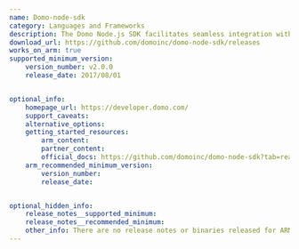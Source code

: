 ```yaml
---
name: Domo-node-sdk
category: Languages and Frameworks
description: The Domo Node.js SDK facilitates seamless integration with Domo's platform, enabling developers to efficiently interact with Domo's APIs for data management, visualization, and business intelligence solutions.
download_url: https://github.com/domoinc/domo-node-sdk/releases
works_on_arm: true
supported_minimum_version:
    version_number: v2.0.0
    release_date: 2017/08/01


optional_info:
    homepage_url: https://developer.domo.com/
    support_caveats:
    alternative_options:
    getting_started_resources:
        arm_content:
        partner_content:
        official_docs: https://github.com/domoinc/domo-node-sdk?tab=readme-ov-file#setup
    arm_recommended_minimum_version:
        version_number:
        release_date:


optional_hidden_info:
    release_notes__supported_minimum:
    release_notes__recommended_minimum:
    other_info: There are no release notes or binaries released for ARM64. However, domo-node-sdk can be installed from the version 2.0.0.  
---
```

